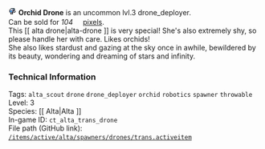 ![ ](https://raw.githubusercontent.com/Ceterai/Enternia/main/items/active/alta/spawners/drones/trans.png) **Orchid Drone** is an uncommon lvl.3 drone_deployer.  
Can be sold for *104* <img src="https://starbounder.org/mediawiki/images/2/21/Pixel.png" width="12" height="16"/> [pixels](https://starbounder.org/Pixel).  
This [[ alta drone|alta-drone ]] is very special! She's also extremely shy, so please handle her with care. Likes orchids!  
She also likes stardust and gazing at the sky once in awhile, bewildered by its beauty, wondering and dreaming of stars and infinity.

### Technical Information

Tags: `alta_scout` `drone` `drone_deployer` `orchid` `robotics` `spawner` `throwable`  
Level: 3  
Species: [[ Alta|Alta ]]  
In-game ID: `ct_alta_trans_drone`  
File path (GitHub link): [`/items/active/alta/spawners/drones/trans.activeitem`](https://github.com/Ceterai/Enternia/blob/main/items/active/alta/spawners/drones/trans.activeitem)

